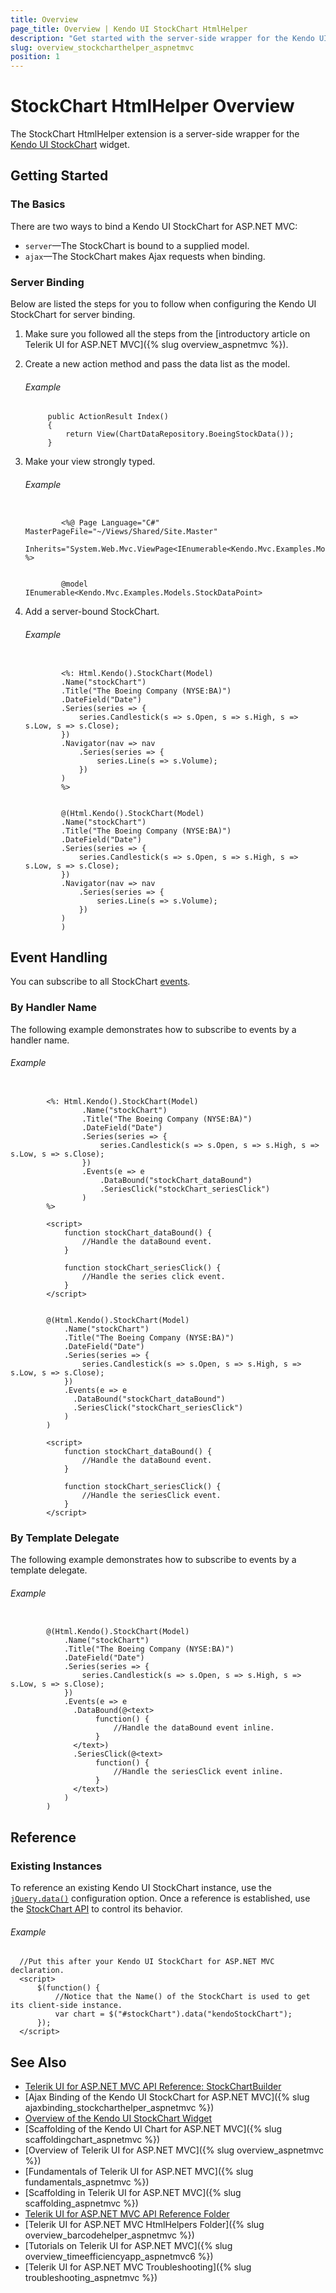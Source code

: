 ```yaml
---
title: Overview
page_title: Overview | Kendo UI StockChart HtmlHelper
description: "Get started with the server-side wrapper for the Kendo UI StockChart widget for ASP.NET MVC."
slug: overview_stockcharthelper_aspnetmvc
position: 1
---
```


# StockChart HtmlHelper Overview

The StockChart HtmlHelper extension is a server-side wrapper for the [Kendo UI StockChart](https://demos.telerik.com/kendo-ui/financial/index) widget.

## Getting Started

### The Basics

There are two ways to bind a Kendo UI StockChart for ASP.NET MVC:

* `server`&mdash;The StockChart is bound to a supplied model.
* `ajax`&mdash;The StockChart makes Ajax requests when binding.

### Server Binding

Below are listed the steps for you to follow when configuring the Kendo UI StockChart for server binding.

1. Make sure you followed all the steps from the [introductory article on Telerik UI for ASP.NET MVC]({% slug overview_aspnetmvc %}).

1. Create a new action method and pass the data list as the model.

    ###### Example

            public ActionResult Index()
            {
                return View(ChartDataRepository.BoeingStockData());
            }

1. Make your view strongly typed.

    ###### Example

    ```tab-ASPX

            <%@ Page Language="C#" MasterPageFile="~/Views/Shared/Site.Master"
               		 Inherits="System.Web.Mvc.ViewPage<IEnumerable<Kendo.Mvc.Examples.Models.StockDataPoint>>" %>
    ```
    ```tab-Razor

            @model IEnumerable<Kendo.Mvc.Examples.Models.StockDataPoint>
    ```

1. Add a server-bound StockChart.

    ###### Example

    ```tab-ASPX

            <%: Html.Kendo().StockChart(Model)
            .Name("stockChart")
            .Title("The Boeing Company (NYSE:BA)")
            .DateField("Date")
            .Series(series => {
                series.Candlestick(s => s.Open, s => s.High, s => s.Low, s => s.Close);
            })
            .Navigator(nav => nav
                .Series(series => {
                    series.Line(s => s.Volume);
                })
            )
            %>
    ```
    ```tab-Razor

            @(Html.Kendo().StockChart(Model)
            .Name("stockChart")
            .Title("The Boeing Company (NYSE:BA)")
            .DateField("Date")
            .Series(series => {
                series.Candlestick(s => s.Open, s => s.High, s => s.Low, s => s.Close);
            })
            .Navigator(nav => nav
                .Series(series => {
                    series.Line(s => s.Volume);
                })
            )
            )
    ```

## Event Handling

You can subscribe to all StockChart [events](/api/javascript/dataviz/ui/stock-chart#events).

### By Handler Name

The following example demonstrates how to subscribe to events by a handler name.

###### Example

```tab-ASPX

        <%: Html.Kendo().StockChart(Model)
    	        .Name("stockChart")
    	        .Title("The Boeing Company (NYSE:BA)")
    	        .DateField("Date")
    	        .Series(series => {
    	            series.Candlestick(s => s.Open, s => s.High, s => s.Low, s => s.Close);
    	        })
                .Events(e => e
                    .DataBound("stockChart_dataBound")
                    .SeriesClick("stockChart_seriesClick")
                )
        %>

        <script>
            function stockChart_dataBound() {
                //Handle the dataBound event.
            }

            function stockChart_seriesClick() {
                //Handle the series click event.
            }
        </script>
```
```tab-Razor

        @(Html.Kendo().StockChart(Model)
    		.Name("stockChart")
    		.Title("The Boeing Company (NYSE:BA)")
    		.DateField("Date")
    		.Series(series => {
    		    series.Candlestick(s => s.Open, s => s.High, s => s.Low, s => s.Close);
    		})
    		.Events(e => e
    		  .DataBound("stockChart_dataBound")
    		  .SeriesClick("stockChart_seriesClick")
    		)
        )

        <script>
            function stockChart_dataBound() {
                //Handle the dataBound event.
            }

            function stockChart_seriesClick() {
                //Handle the seriesClick event.
            }
        </script>
```

### By Template Delegate

The following example demonstrates how to subscribe to events by a template delegate.

###### Example

```tab-Razor

        @(Html.Kendo().StockChart(Model)
    		.Name("stockChart")
    		.Title("The Boeing Company (NYSE:BA)")
    		.DateField("Date")
    		.Series(series => {
    		    series.Candlestick(s => s.Open, s => s.High, s => s.Low, s => s.Close);
    		})
    		.Events(e => e
    		  .DataBound(@<text>
    		       function() {
    		           //Handle the dataBound event inline.
    		       }
    		  </text>)
    		  .SeriesClick(@<text>
    		       function() {
    		           //Handle the seriesClick event inline.
    		       }
    		  </text>)
    		)
        )
```

## Reference

### Existing Instances

To reference an existing Kendo UI StockChart instance, use the [`jQuery.data()`](http://api.jquery.com/jQuery.data/) configuration option. Once a reference is established, use the [StockChart API](http://docs.telerik.com/kendo-ui/api/javascript/dataviz/ui/stock-chart#methods) to control its behavior.

###### Example

      //Put this after your Kendo UI StockChart for ASP.NET MVC declaration.
      <script>
          $(function() {
              //Notice that the Name() of the StockChart is used to get its client-side instance.
              var chart = $("#stockChart").data("kendoStockChart");
          });
      </script>

## See Also

* [Telerik UI for ASP.NET MVC API Reference: StockChartBuilder](http://docs.telerik.com/aspnet-mvc/api/Kendo.Mvc.UI.Fluent/StockChartBuilder)
* [Ajax Binding of the Kendo UI StockChart for ASP.NET MVC]({% slug ajaxbinding_stockcharthelper_aspnetmvc %})
* [Overview of the Kendo UI StockChart Widget](http://docs.telerik.com/kendo-ui/controls/charts/stockchart/overview)
* [Scaffolding of the Kendo UI Chart for ASP.NET MVC]({% slug scaffoldingchart_aspnetmvc %})
* [Overview of Telerik UI for ASP.NET MVC]({% slug overview_aspnetmvc %})
* [Fundamentals of Telerik UI for ASP.NET MVC]({% slug fundamentals_aspnetmvc %})
* [Scaffolding in Telerik UI for ASP.NET MVC]({% slug scaffolding_aspnetmvc %})
* [Telerik UI for ASP.NET MVC API Reference Folder](http://docs.telerik.com/kendo-ui/api/Kendo.Mvc/AggregateFunction)
* [Telerik UI for ASP.NET MVC HtmlHelpers Folder]({% slug overview_barcodehelper_aspnetmvc %})
* [Tutorials on Telerik UI for ASP.NET MVC]({% slug overview_timeefficiencyapp_aspnetmvc6 %})
* [Telerik UI for ASP.NET MVC Troubleshooting]({% slug troubleshooting_aspnetmvc %})

